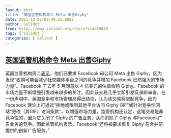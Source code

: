 ```yaml
---
layout: post
title: "英国监管机构命令 Meta 出售Giphy"
date: 2021-12-01T09:49:35.000Z
author: Solidot
from: https://www.solidot.org/story?sid=69830
tags: [ Solidot ]
categories: [ Solidot ]
---
```

<!--1638352175000-->
[英国监管机构命令 Meta 出售Giphy](https://www.solidot.org/story?sid=69830)
------

<div>
英国监管机构周二<a href="https://www.axios.com/uk-regulators-order-facebook-meta-giphy-sale-457ccd20-f28e-4631-a508-a88639b1b121.html">表示</a>，他们已要求 Facebook 母公司 Meta 出售 Giphy，因为发现“收购可能会减少社交媒体平台之间的竞争并增加 Facebook 已然强大的市场力量”。Facebook 于去年 5 月同意以 4 亿美元的估值收购 Giphy。Facebook 的市场力量不断增强引发越来越多的关注，因此该交易几乎立即引发反垄断审查。在一份声明中，英国竞争和市场管理局得出结论，认为该交易将限制竞争，因为 Facebook 理论上可通过“拒绝或限制其他平台访问 Giphy GIF”或针对竞争性网站“更改（其GIF）访问条款”，以增强市场力量。监管机构还认定，这笔交易是非竞争性的，因为它关闭了 Giphy 的广告业务，从而消除了 Giphy 与Facebook广告业务的竞争。因此监管机构表示，Facebook“还将被要求恢复 Giphy 在合并前提供的创新广告服务。”
</div>
